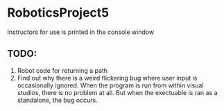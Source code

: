 # RoboticsProject5


Instructors for use is printed in the console window


## TODO:
1) Robot code for returning a path
2) Find out why there is a weird flickering bug where user input is occasionally ignored. When the program is run from within visual studios, there is no problem at all. But when the exectuable is ran as a standalone, the bug occurs.

